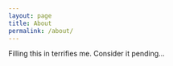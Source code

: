 ```yaml
---
layout: page
title: About
permalink: /about/
---
```

Filling this in terrifies me.
Consider it pending...
